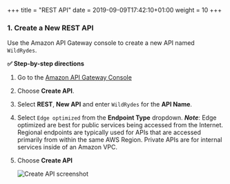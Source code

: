 +++
title = "REST API"
date = 2019-09-09T17:42:10+01:00
weight = 10
+++

### 1. Create a New REST API
Use the Amazon API Gateway console to create a new API named `WildRydes`.

**:white_check_mark: Step-by-step directions**

1. Go to the [Amazon API Gateway Console][api-gw-console]
1. Choose **Create API**.
1. Select **REST**, **New API** and enter `WildRydes` for the **API Name**.
1. Select `Edge optimized` from the **Endpoint Type** dropdown.
    ***Note***: Edge optimized are best for public services being accessed from the Internet. Regional endpoints are typically used for APIs that are accessed primarily from within the same AWS Region. Private APIs are for internal services inside of an Amazon VPC.
1. Choose **Create API**

    ![Create API screenshot](/images/wildrydes/create-api.png)

[api-gw-console]: https://console.aws.amazon.com/apigateway/home